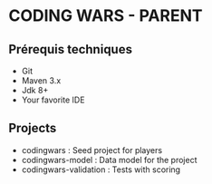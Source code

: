 # CODING WARS - PARENT


## Prérequis techniques
* Git
* Maven 3.x
* Jdk 8+
* Your favorite IDE

## Projects
* codingwars : Seed project for players
* codingwars-model : Data model for the project
* codingwars-validation : Tests with scoring
